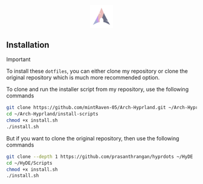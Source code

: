 ﻿
<div align="center"><img width="12%" src="https://raw.githubusercontent.com/prasanthrangan/hyprdots/main/Source/assets/arch.png"/></div>

## Installation
>[!IMPORTANT]
>To install these `dotfiles`, you can either clone my repository or clone the original repository which is much more recommended option.

To clone and run the installer script from my repository, use the following commands
```bash
git clone https://github.com/mintRaven-05/Arch-Hyprland.git ~/Arch-Hyprland
cd ~/Arch-Hyprland/install-scripts
chmod +x install.sh
./install.sh
```

But if you want to clone the original repository, then use the following commands
```bash
git clone --depth 1 https://github.com/prasanthrangan/hyprdots ~/HyDE
cd ~/HyDE/Scripts
chmod +x install.sh
./install.sh
```

